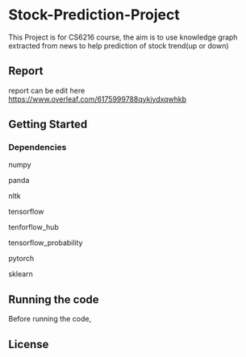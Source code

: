 # Stock-Prediction-Project

This Project is for CS6216 course, the aim is to use knowledge graph extracted from news to help prediction of stock trend(up or down)

## Report
report can be edit here https://www.overleaf.com/6175999788qykjydxqwhkb

## Getting Started

### Dependencies

numpy

panda

nltk

tensorflow

tenforflow_hub

tensorflow_probability 

pytorch

sklearn

## Running the code

Before running the code, 

## License
